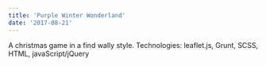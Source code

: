 ```yaml
---
title: 'Purple Winter Wonderland'
date: '2017-08-21'
---
```


A christmas game in a find wally style.
Technologies: leaflet.js, Grunt, SCSS, HTML, javaScript/jQuery
